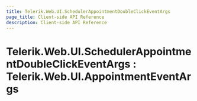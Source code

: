 ```yaml
---
title: Telerik.Web.UI.SchedulerAppointmentDoubleClickEventArgs
page_title: Client-side API Reference
description: Client-side API Reference
---
```


# Telerik.Web.UI.SchedulerAppointmentDoubleClickEventArgs : Telerik.Web.UI.AppointmentEventArgs
